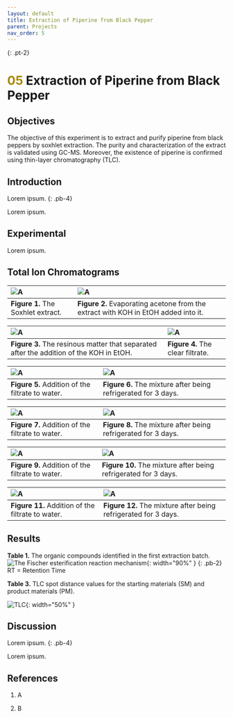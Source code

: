 ```yaml
---
layout: default
title: Extraction of Piperine from Black Pepper
parent: Projects
nav_order: 5
---
```



{: .pt-2}
# <span style="color:#a98700">05</span> Extraction of Piperine from Black Pepper


## Objectives

The objective of this experiment is to extract and purify piperine from black peppers by soxhlet extraction. The purity and characterization of the extract is validated using GC-MS. Moreover, the existence of piperine is confirmed using thin-layer chromatography (TLC).

## Introduction

Lorem ipsum.
{: .pb-4}

Lorem ipsum.


## Experimental


Lorem ipsum.


## Total Ion Chromatograms

|![A](/Lab/assets/images/05/1.jpg) | ![A](/Lab/assets/images/05/2.jpg)|
|:--|:--| 
| **Figure 1.** The Soxhlet extract. | **Figure 2.** Evaporating acetone from the extract with KOH in EtOH added into it. |


|![A](/Lab/assets/images/05/3.jpg) | ![A](/Lab/assets/images/05/4.jpg)|
|:--|:--| 
| **Figure 3.** The resinous matter that separated after the addition of the KOH in EtOH. | **Figure 4.** The clear filtrate. |


|![A](/Lab/assets/images/05/6.jpg) | ![A](/Lab/assets/images/05/7.jpg)|
|:--|:--| 
| **Figure 5.** Addition of the filtrate to water. | **Figure 6.** The mixture after being refrigerated for 3 days. |

|![A](/Lab/assets/images/05/8.jpg) | ![A](/Lab/assets/images/05/9.jpg)|
|:--|:--| 
| **Figure 7.** Addition of the filtrate to water. | **Figure 8.** The mixture after being refrigerated for 3 days. |


|![A](/Lab/assets/images/05/6.jpg) | ![A](/Lab/assets/images/05/7.jpg)|
|:--|:--| 
| **Figure 9.** Addition of the filtrate to water. | **Figure 10.** The mixture after being refrigerated for 3 days. |

|![A](/Lab/assets/images/05/6.jpg) | ![A](/Lab/assets/images/05/7.jpg)|
|:--|:--| 
| **Figure 11.** Addition of the filtrate to water. | **Figure 12.** The mixture after being refrigerated for 3 days. |

## Results

**Table 1.** The organic compounds identified in the first extraction batch.
![The Fischer esterification reaction mechanism](/Lab/assets/images/05/2b.svg){: width="90%" }
{: .pb-2}
RT = Retention Time

**Table 3.** TLC spot distance values for the starting materials (SM) and product materials (PM).

![TLC](/Lab/assets/images/02/TLC.png){: width="50%" }

## Discussion
 
Lorem ipsum.
{: .pb-4}
 
 
Lorem ipsum.
  
 
 
## References
1. A

1. B
